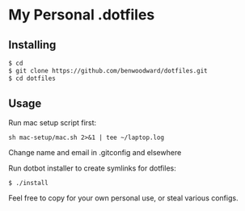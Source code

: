 # My Personal .dotfiles

## Installing

```bash
$ cd
$ git clone https://github.com/benwoodward/dotfiles.git
$ cd dotfiles
```

## Usage

Run mac setup script first:

`sh mac-setup/mac.sh 2>&1 | tee ~/laptop.log`

Change name and email in .gitconfig and elsewhere

Run dotbot installer to create symlinks for dotfiles:

`$ ./install`

Feel free to copy for your own personal use, or steal various configs.
